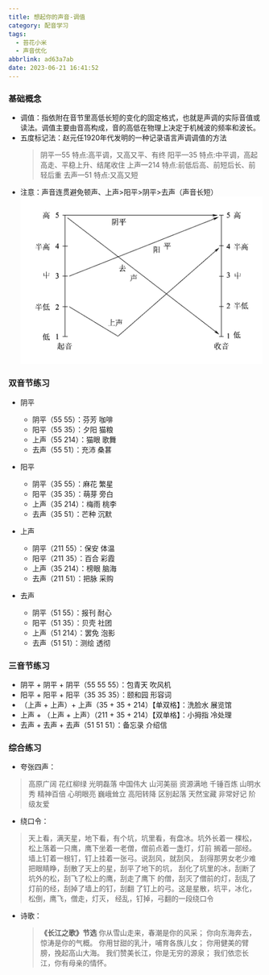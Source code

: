 ```yaml
---
title: 想起你的声音-调值
category: 配音学习
tags:
  - 苔花小米
  - 声音优化
abbrlink: ad63a7ab
date: 2023-06-21 16:41:52
---
```


### 基础概念
- 调值：指依附在音节里高低长短的变化的固定格式，也就是声调的实际音值或读法。调值主要由音高构成，音的高低在物理上决定于机械波的频率和波长。
- 五度标记法：赵元任1920年代发明的一种记录语言声调调值的方法
  > 阴平一55 特点:高平调，又高又平、有终
  > 阳平—35 特点:中平调，高起高走、平稳上升、结尾收住
  > 上声—214 特点:前低后高、前短后长、前轻后重
  > 去声—51 特点:又高又短
- 注意：声音连贯避免顿声、上声>阳平>阴平>去声（声音长短）
![五度标记法](../img/post-img/five-degree-scale.png "五度标记法")

### 双音节练习
- 阴平
  - 阴平（55 55）：芬芳 咖啡
  - 阳平（55 35）：夕阳 猫粮
  - 上声（55 214）：猫眼 歌舞
  - 去声（55 51）：充沛 桑葚

- 阳平
  - 阴平（35 55）：麻花 繁星
  - 阳平（35 35）：萌芽 旁白
  - 上声（35 214）：梅雨 桃李
  - 去声（35 51）：芒种 沉默

- 上声
  - 阴平（211 55）：保安 体温
  - 阳平（211 35）：百合 彩霞
  - 上声（35 214）：榜眼 脑海
  - 去声（211 51）：把脉 采购

- 去声
  - 阴平（51 55）：报刊 耐心
  - 阳平（51 35）：贝壳 社团
  - 上声（51 214）：罢免 泡影
  - 去声（51 51）：测绘 透彻

### 三音节练习
- 阴平 + 阴平 + 阴平（55 55 55）：包青天 吹风机
- 阳平 + 阳平 + 阳平（35 35 35）：颐和园 形容词
- （上声 + 上声）+ 上声（35 + 35 + 214）【单双格】：洗脸水 展览馆
- 上声 + （上声 + 上声）（211 + 35 + 214）【双单格】：小拇指 冷处理
- 去声 + 去声 + 去声（51 51 51）：备忘录 介绍信

### 综合练习
- 夸张四声：
> 高原广阔 花红柳绿 光明磊落 中国伟大
> 山河美丽 资源满地 千锤百炼 山明水秀
> 精神百倍 心明眼亮 巍峨耸立 高阳转降
> 区别起落 天然宝藏 非常好记 阶级友爱

- 绕口令：
> 天上看，满天星，地下看，有个坑，坑里看，有盘冰。坑外长着一
> 棵松，松上落着一只鹰，鹰下坐着一老僧，僧前点着一盏灯，灯前
> 搁着一部经。墙上钉着一根钉，钉上挂着一张弓。说刮风，就刮风，
> 刮得那男女老少难把眼睛睁，刮散了天上的星，刮平了地下的坑，
> 刮化了坑里的冰，刮断了坑外的松，刮飞了松上的鹰，刮走了鹰下
> 的僧，刮灭了僧前的灯，刮乱了灯前的经，刮掉了墙上的钉，刮翻
> 了钉上的弓。这是星散，坑平，冰化，松倒，鹰飞，僧走，灯灭，
> 经乱，钉掉，弓翻的一段绕口令

- 诗歌：
  > **《长江之歌》节选**
  > 你从雪山走来，春潮是你的风采；
  > 你向东海奔去，惊涛是你的气概。
  > 你用甘甜的乳汁，哺育各族儿女；
  > 你用健美的臂膀，挽起高山大海。
  > 我们赞美长江，你是无穷的源泉；
  > 我们依恋长江，你有母亲的情怀。